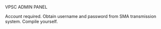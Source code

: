 VPSC ADMIN PANEL

Account required.
Obtain username and password from SMA transmission system. Compile yourself.
